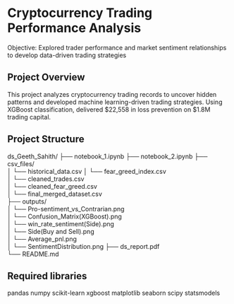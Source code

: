 # Cryptocurrency Trading Performance Analysis

Objective: Explored trader performance and market sentiment relationships to develop data-driven trading strategies

## Project Overview

This project analyzes cryptocurrency trading records to uncover hidden patterns and developed machine learning-driven trading strategies. Using XGBoost classification, delivered $22,558 in loss prevention on $1.8M trading capital.

## Project Structure
ds_Geeth_Sahith/ 
├── notebook_1.ipynb
├── notebook_2.ipynb
├── csv_files/                     
│   └── historical_data.csv 
│   └── fear_greed_index.csv <br>
│   └── cleaned_trades.csv <br>
│   └── cleaned_fear_greed.csv <br>
│   └── final_merged_dataset.csv <br>
├── outputs/                       
│   └── Pro-sentiment_vs_Contrarian.png                                 
│   └── Confusion_Matrix(XGBoost).png                
│   └── win_rate_sentiment(Side).png                      
│   └── Side(Buy and Sell).png                      
│   └── Average_pnl.png                 
│   └── SentimentDistribution.png 
├── ds_report.pdf                  
└── README.md   

## Required libraries
pandas 
numpy 
scikit-learn 
xgboost 
matplotlib 
seaborn 
scipy
statsmodels



